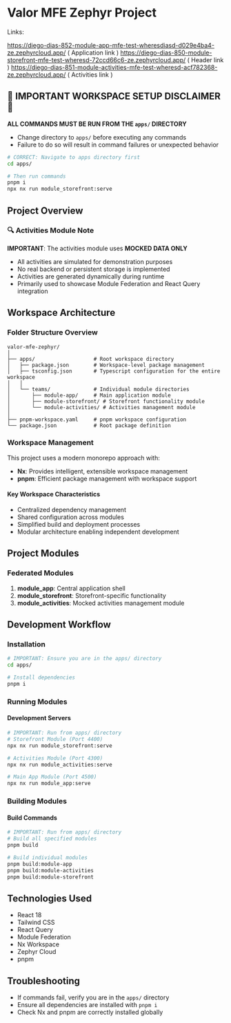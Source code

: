 # Valor MFE Zephyr Project

Links:

https://diego-dias-852-module-app-mfe-test-wheresdiasd-d029e4ba4-ze.zephyrcloud.app/  ( Application link ) 
https://diego-dias-850-module-storefront-mfe-test-wheresd-72ccd66c6-ze.zephyrcloud.app/  ( Header link )
https://diego-dias-851-module-activities-mfe-test-wheresd-acf782368-ze.zephyrcloud.app/ ( Activities link )


## 🚨 IMPORTANT WORKSPACE SETUP DISCLAIMER 🚨

**ALL COMMANDS MUST BE RUN FROM THE `apps/` DIRECTORY**
- Change directory to `apps/` before executing any commands
- Failure to do so will result in command failures or unexpected behavior

```bash
# CORRECT: Navigate to apps directory first
cd apps/

# Then run commands
pnpm i
npx nx run module_storefront:serve
```

## Project Overview

### 🔍 Activities Module Note
**IMPORTANT**: The activities module uses **MOCKED DATA ONLY**
- All activities are simulated for demonstration purposes
- No real backend or persistent storage is implemented
- Activities are generated dynamically during runtime
- Primarily used to showcase Module Federation and React Query integration

## Workspace Architecture

### Folder Structure Overview
```
valor-mfe-zephyr/
│
├── apps/                   # Root workspace directory
│   ├── package.json        # Workspace-level package management
│   ├── tsconfig.json       # Typescript configuration for the entire workspace
│   │
│   └── teams/              # Individual module directories
│       ├── module-app/     # Main application module
│       ├── module-storefront/ # Storefront functionality module
│       └── module-activities/ # Activities management module
│
├── pnpm-workspace.yaml     # pnpm workspace configuration
└── package.json            # Root package definition
```

### Workspace Management
This project uses a modern monorepo approach with:
- **Nx**: Provides intelligent, extensible workspace management
- **pnpm**: Efficient package management with workspace support

#### Key Workspace Characteristics
- Centralized dependency management
- Shared configuration across modules
- Simplified build and deployment processes
- Modular architecture enabling independent development

## Project Modules

### Federated Modules
1. **module_app**: Central application shell
2. **module_storefront**: Storefront-specific functionality
3. **module_activities**: Mocked activities management module

## Development Workflow

### Installation
```bash
# IMPORTANT: Ensure you are in the apps/ directory
cd apps/

# Install dependencies
pnpm i
```

### Running Modules

#### Development Servers
```bash
# IMPORTANT: Run from apps/ directory
# Storefront Module (Port 4400)
npx nx run module_storefront:serve

# Activities Module (Port 4300)
npx nx run module_activities:serve

# Main App Module (Port 4500)
npx nx run module_app:serve
```

### Building Modules

#### Build Commands
```bash
# IMPORTANT: Run from apps/ directory
# Build all specified modules
pnpm build

# Build individual modules
pnpm build:module-app
pnpm build:module-activities
pnpm build:module-storefront
```

## Technologies Used
- React 18
- Tailwind CSS
- React Query
- Module Federation
- Nx Workspace
- Zephyr Cloud
- pnpm

## Troubleshooting
- If commands fail, verify you are in the `apps/` directory
- Ensure all dependencies are installed with `pnpm i`
- Check Nx and pnpm are correctly installed globally